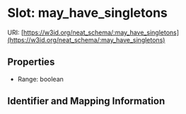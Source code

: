 # Slot: may_have_singletons

URI: [https://w3id.org/neat_schema/:may_have_singletons](https://w3id.org/neat_schema/:may_have_singletons)



<!-- no inheritance hierarchy -->


## Properties

 * Range: boolean



## Identifier and Mapping Information





